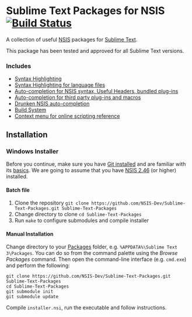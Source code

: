 # Sublime Text Packages for NSIS [![Build Status](https://secure.travis-ci.org/NSIS-Dev/Sublime-Text-Packages.svg)](http://travis-ci.org/NSIS-Dev/Sublime-Text-Packages)

A collection of useful [NSIS](http://nsis.sourceforge.net) packages for [Sublime Text](http://www.sublimetext.com/). 

This package has been tested and approved for all Sublime Text versions.

### Includes

* [Syntax Highlighting](https://github.com/SublimeText/NSIS)
* [Syntax Highlighting for language files](https://github.com/idleberg/NSIS-Language-File-Sublime-Text)
* [Auto-completion for NSIS syntax, Useful Headers, bundled plug-ins](https://github.com/idleberg/NSIS-Sublime-Text)
* [Auto-completion for third party plug-ins and macros](https://github.com/idleberg/NSIS-Sublime-Text-Addons)
* [Drunken NSIS auto-completion](https://github.com/idleberg/Drunken-NSIS)
* [Build System](http://nsis.sourceforge.net/Sublime_Text_Build_System_for_NSIS)
* [Context menu for online scripting reference](https://github.com/idleberg/NSIS-Sublime-Text-Menu)

## Installation

### Windows Installer

Before you continue, make sure you have [Git installed](http://git-scm.com/download/) and are familiar with its [basics](http://git-scm.com/documentation). We are going to assume that you have [NSIS 2.46](http://nsis.sourceforge.net/Download) (or higher) installed.

#### Batch file

1. Clone the repository `git clone https://github.com/NSIS-Dev/Sublime-Text-Packages.git Sublime-Text-Packages`
2. Change directory to clone `cd Sublime-Text-Packages`
3. Run `make` to configure submodules and compile installer


#### Manual Installation

Change directory to your [Packages](http://sublime-text-unofficial-documentation.readthedocs.org/en/latest/basic_concepts.html#the-packages-directory) folder, e.g. `%APPDATA%\Sublime Text 3\Packages`. You can do so from the command palette using the *Browse Packages* command. Then open the command-line interface (e.g. `cmd.exe`) and perform the following:

```
git clone https://github.com/NSIS-Dev/Sublime-Text-Packages.git Sublime-Text-Packages
cd Sublime-Text-Packages
git submodule init
git submodule update
```

Compile `installer.nsi`, run the executable and follow instructions.
